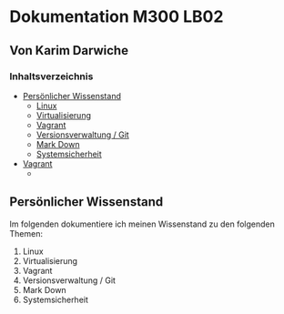 # Dokumentation M300 LB02
## Von Karim Darwiche

### Inhaltsverzeichnis

- [Persönlicher Wissenstand](#persnlicher-wissenstand)
  - [Linux](#linux)
  - [Virtualisierung](#virtualisierung)
  - [Vagrant](#vagrant)
  - [Versionsverwaltung / Git](#versionsverwaltung--git)
  - [Mark Down](#mark-down)
  - [Systemsicherheit](#systemsicherheit)
- [Vagrant](#vagrant)
  - [](#)


## Persönlicher Wissenstand
Im folgenden dokumentiere ich meinen Wissenstand zu den folgenden Themen:
1. Linux
2. Virtualisierung
3. Vagrant
4. Versionsverwaltung / Git
5. Mark Down
6. Systemsicherheit